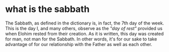 # what is the sabbath

The Sabbath, as defined in the dictionary is, in fact, the 7th day of the week. This is the day I, and many others, observe as the _"day of rest"_ provided us when Elohim rested from their creation. As it is written, this day was created for man, not man for the Sabbath. In other words, it's for our sake to take advantage of for our relationship with the Father as well as each other.